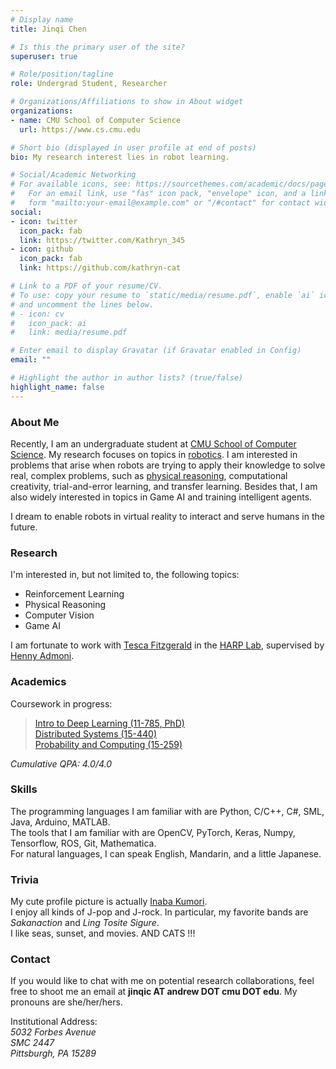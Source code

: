 ```yaml
---
# Display name
title: Jinqi Chen

# Is this the primary user of the site?
superuser: true

# Role/position/tagline
role: Undergrad Student, Researcher

# Organizations/Affiliations to show in About widget
organizations:
- name: CMU School of Computer Science
  url: https://www.cs.cmu.edu

# Short bio (displayed in user profile at end of posts)
bio: My research interest lies in robot learning. 

# Social/Academic Networking
# For available icons, see: https://sourcethemes.com/academic/docs/page-builder/#icons
#   For an email link, use "fas" icon pack, "envelope" icon, and a link in the
#   form "mailto:your-email@example.com" or "/#contact" for contact widget.
social:
- icon: twitter
  icon_pack: fab
  link: https://twitter.com/Kathryn_345
- icon: github
  icon_pack: fab
  link: https://github.com/kathryn-cat

# Link to a PDF of your resume/CV.
# To use: copy your resume to `static/media/resume.pdf`, enable `ai` icons in `params.toml`, 
# and uncomment the lines below.
# - icon: cv
#   icon_pack: ai
#   link: media/resume.pdf

# Enter email to display Gravatar (if Gravatar enabled in Config)
email: ""

# Highlight the author in author lists? (true/false)
highlight_name: false
---
```


### About Me 

Recently, I am an undergraduate student at [CMU School of Computer Science](https://www.cs.cmu.edu). My research focuses on topics in [robotics](https://www.ri.cmu.edu). I am interested in problems that arise when robots are trying to apply their knowledge to solve real, complex problems, such as [physical reasoning](https://phyre.ai), computational creativity, trial-and-error learning, and transfer learning. Besides that, I am also widely interested in topics in Game AI and training intelligent agents.

I dream to enable robots in virtual reality to interact and serve humans in the future. 

### Research 

I'm interested in, but not limited to, the following topics: 
- Reinforcement Learning
- Physical Reasoning 
- Computer Vision 
- Game AI 

I am fortunate to work with [Tesca Fitzgerald](https://www.tescafitzgerald.com) in the [HARP Lab](http://harp.ri.cmu.edu), supervised by [Henny Admoni](http://hennyadmoni.com). 

### Academics 

Coursework in progress: 
> [Intro to Deep Learning (11-785, PhD)](https://deeplearning.cs.cmu.edu/S21/index.html) \
> [Distributed Systems (15-440)](https://www.andrew.cmu.edu/course/15-440/) \
> [Probability and Computing (15-259)](https://www.cs.cmu.edu/~harchol/PnC/class.html)

_Cumulative QPA: 4.0/4.0_

### Skills 
The programming languages I am familiar with are Python, C/C++, C#, SML, Java, Arduino, MATLAB. \
The tools that I am familiar with are OpenCV, PyTorch, Keras, Numpy, Tensorflow, ROS, Git, Mathematica. \
For natural languages, I can speak English, Mandarin, and a little Japanese. 

### Trivia
My cute profile picture is actually [Inaba Kumori](https://www.youtube.com/channel/UCNElM45JypxqAR73RoUQ10g). \
I enjoy all kinds of J-pop and J-rock. In particular, my favorite bands are _Sakanaction_ and _Ling Tosite Sigure_. \
I like seas, sunset, and movies. AND CATS !!!

### Contact 
If you would like to chat with me on potential research collaborations, feel free to shoot me an email at **jinqic AT andrew DOT cmu DOT edu**. My pronouns are she/her/hers. 

Institutional Address:  \
_5032 Forbes Avenue_ \
_SMC 2447_ \
_Pittsburgh, PA 15289_
